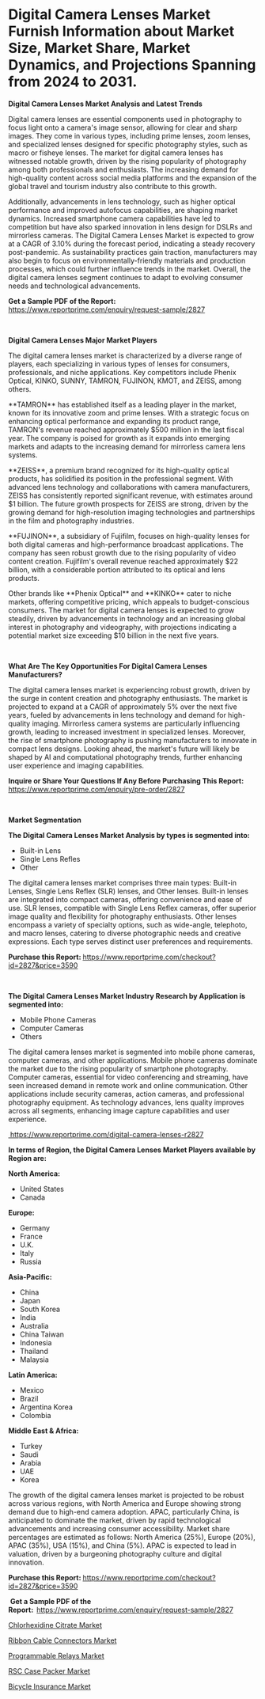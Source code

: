 <p><h1>Digital Camera Lenses Market Furnish Information about Market Size, Market Share, Market Dynamics, and Projections Spanning from 2024 to 2031.</h1></p><p><strong>Digital Camera Lenses Market Analysis and Latest Trends</strong></p>
<p><p>Digital camera lenses are essential components used in photography to focus light onto a camera's image sensor, allowing for clear and sharp images. They come in various types, including prime lenses, zoom lenses, and specialized lenses designed for specific photography styles, such as macro or fisheye lenses. The market for digital camera lenses has witnessed notable growth, driven by the rising popularity of photography among both professionals and enthusiasts. The increasing demand for high-quality content across social media platforms and the expansion of the global travel and tourism industry also contribute to this growth.</p><p>Additionally, advancements in lens technology, such as higher optical performance and improved autofocus capabilities, are shaping market dynamics. Increased smartphone camera capabilities have led to competition but have also sparked innovation in lens design for DSLRs and mirrorless cameras. The Digital Camera Lenses Market is expected to grow at a CAGR of 3.10% during the forecast period, indicating a steady recovery post-pandemic. As sustainability practices gain traction, manufacturers may also begin to focus on environmentally-friendly materials and production processes, which could further influence trends in the market. Overall, the digital camera lenses segment continues to adapt to evolving consumer needs and technological advancements.</p></p>
<p><strong>Get a Sample PDF of the Report:&nbsp;</strong> <a href="https://www.reportprime.com/enquiry/request-sample/2827?utm_campaign=31&utm_medium=2&utm_source=Github&utm_content=ia&utm_term=27112024&utm_id=digital-camera-lenses">https://www.reportprime.com/enquiry/request-sample/2827</a></p>
<p>&nbsp;</p>
<p><strong>Digital Camera Lenses Major Market Players</strong></p>
<p><p>The digital camera lenses market is characterized by a diverse range of players, each specializing in various types of lenses for consumers, professionals, and niche applications. Key competitors include Phenix Optical, KINKO, SUNNY, TAMRON, FUJINON, KMOT, and ZEISS, among others.</p><p>**TAMRON** has established itself as a leading player in the market, known for its innovative zoom and prime lenses. With a strategic focus on enhancing optical performance and expanding its product range, TAMRON's revenue reached approximately $500 million in the last fiscal year. The company is poised for growth as it expands into emerging markets and adapts to the increasing demand for mirrorless camera lens systems.</p><p>**ZEISS**, a premium brand recognized for its high-quality optical products, has solidified its position in the professional segment. With advanced lens technology and collaborations with camera manufacturers, ZEISS has consistently reported significant revenue, with estimates around $1 billion. The future growth prospects for ZEISS are strong, driven by the growing demand for high-resolution imaging technologies and partnerships in the film and photography industries.</p><p>**FUJINON**, a subsidiary of Fujifilm, focuses on high-quality lenses for both digital cameras and high-performance broadcast applications. The company has seen robust growth due to the rising popularity of video content creation. Fujifilm's overall revenue reached approximately $22 billion, with a considerable portion attributed to its optical and lens products.</p><p>Other brands like **Phenix Optical** and **KINKO** cater to niche markets, offering competitive pricing, which appeals to budget-conscious consumers. The market for digital camera lenses is expected to grow steadily, driven by advancements in technology and an increasing global interest in photography and videography, with projections indicating a potential market size exceeding $10 billion in the next five years.</p></p>
<p>&nbsp;</p>
<p><strong>What Are The Key Opportunities For Digital Camera Lenses Manufacturers?</strong></p>
<p><p>The digital camera lenses market is experiencing robust growth, driven by the surge in content creation and photography enthusiasts. The market is projected to expand at a CAGR of approximately 5% over the next five years, fueled by advancements in lens technology and demand for high-quality imaging. Mirrorless camera systems are particularly influencing growth, leading to increased investment in specialized lenses. Moreover, the rise of smartphone photography is pushing manufacturers to innovate in compact lens designs. Looking ahead, the market's future will likely be shaped by AI and computational photography trends, further enhancing user experience and imaging capabilities.</p></p>
<p><strong>Inquire or Share Your Questions If Any Before Purchasing This Report:</strong> <a href="https://www.reportprime.com/enquiry/pre-order/2827?utm_campaign=31&utm_medium=2&utm_source=Github&utm_content=ia&utm_term=27112024&utm_id=digital-camera-lenses">https://www.reportprime.com/enquiry/pre-order/2827</a></p>
<p>&nbsp;</p>
<p><strong>Market Segmentation</strong></p>
<p><strong>The Digital Camera Lenses Market Analysis by types is segmented into:</strong></p>
<p><ul><li>Built-in Lens</li><li>Single Lens Refles</li><li>Other</li></ul></p>
<p><p>The digital camera lenses market comprises three main types: Built-in Lenses, Single Lens Reflex (SLR) lenses, and Other lenses. Built-in lenses are integrated into compact cameras, offering convenience and ease of use. SLR lenses, compatible with Single Lens Reflex cameras, offer superior image quality and flexibility for photography enthusiasts. Other lenses encompass a variety of specialty options, such as wide-angle, telephoto, and macro lenses, catering to diverse photographic needs and creative expressions. Each type serves distinct user preferences and requirements.</p></p>
<p><strong>Purchase this Report:&nbsp;</strong><a href="https://www.reportprime.com/checkout?id=2827&price=3590&utm_campaign=31&utm_medium=2&utm_source=Github&utm_content=ia&utm_term=27112024&utm_id=digital-camera-lenses">https://www.reportprime.com/checkout?id=2827&price=3590</a></p>
<p>&nbsp;</p>
<p><strong>The Digital Camera Lenses Market Industry Research by Application is segmented into:</strong></p>
<p><ul><li>Mobile Phone Cameras</li><li>Computer Cameras</li><li>Others</li></ul></p>
<p><p>The digital camera lenses market is segmented into mobile phone cameras, computer cameras, and other applications. Mobile phone cameras dominate the market due to the rising popularity of smartphone photography. Computer cameras, essential for video conferencing and streaming, have seen increased demand in remote work and online communication. Other applications include security cameras, action cameras, and professional photography equipment. As technology advances, lens quality improves across all segments, enhancing image capture capabilities and user experience.</p></p>
<p><a href="https://www.reportprime.com/digital-camera-lenses-r2827?utm_campaign=31&utm_medium=2&utm_source=Github&utm_content=ia&utm_term=27112024&utm_id=digital-camera-lenses">&nbsp;https://www.reportprime.com/digital-camera-lenses-r2827</a></p>
<p><strong>In terms of Region, the Digital Camera Lenses Market Players available by Region are:</strong></p>
<p>
    <p> <strong> North America: </strong>
        <ul>
            <li>United States</li>
            <li>Canada</li>
        </ul>
        </p> 
    <p> <strong> Europe: </strong>
        <ul>
            <li>Germany</li>
            <li>France</li>
            <li>U.K.</li>
            <li>Italy</li>
            <li>Russia</li>
        </ul>
        </p> 
    <p> <strong> Asia-Pacific: </strong>
        <ul>
            <li>China</li>
            <li>Japan</li>
            <li>South Korea</li>
            <li>India</li>
            <li>Australia</li>
            <li>China Taiwan</li>
            <li>Indonesia</li>
            <li>Thailand</li>
            <li>Malaysia</li>
        </ul>
        </p> 
    <p> <strong> Latin America: </strong>
        <ul>
            <li>Mexico</li>
            <li>Brazil</li>
            <li>Argentina Korea</li>
            <li>Colombia</li>
        </ul>
        </p> 
    <p> <strong> Middle East & Africa: </strong>
        <ul>
            <li>Turkey</li>
            <li>Saudi</li>
            <li>Arabia</li>
            <li>UAE</li>
            <li>Korea</li>
        </ul>
    </p>
    </p>
<p><p>The growth of the digital camera lenses market is projected to be robust across various regions, with North America and Europe showing strong demand due to high-end camera adoption. APAC, particularly China, is anticipated to dominate the market, driven by rapid technological advancements and increasing consumer accessibility. Market share percentages are estimated as follows: North America (25%), Europe (20%), APAC (35%), USA (15%), and China (5%). APAC is expected to lead in valuation, driven by a burgeoning photography culture and digital innovation.</p></p>
<p><strong>Purchase this Report: </strong><a href="https://www.reportprime.com/checkout?id=2827&price=3590&utm_campaign=31&utm_medium=2&utm_source=Github&utm_content=ia&utm_term=27112024&utm_id=digital-camera-lenses">https://www.reportprime.com/checkout?id=2827&price=3590</a></p>
<p>&nbsp;<strong>Get a Sample PDF of the Report:&nbsp;&nbsp;</strong><a href="https://www.reportprime.com/enquiry/request-sample/2827?utm_campaign=31&utm_medium=2&utm_source=Github&utm_content=ia&utm_term=27112024&utm_id=digital-camera-lenses">https://www.reportprime.com/enquiry/request-sample/2827</a></p>
<p><strong></strong></p>
<p><p><a href="https://issuu.com/reportprime-2/docs/chlorhexidine-citrate-market-size-2_e96eeb4cb03421?utm_campaign=31&utm_medium=2&utm_source=Github&utm_content=ia&utm_term=27112024&utm_id=digital-camera-lenses">Chlorhexidine Citrate Market</a></p><p><a href="https://github.com/rahu1506/Market-Research-Report-List-6/blob/main/ribbon-cable-connectors-market.md?utm_campaign=31&utm_medium=2&utm_source=Github&utm_content=ia&utm_term=27112024&utm_id=digital-camera-lenses">Ribbon Cable Connectors Market</a></p><p><a href="https://github.com/FassouRP/Market-Research-Report-List-6/blob/main/programmable-relays-market.md?utm_campaign=31&utm_medium=2&utm_source=Github&utm_content=ia&utm_term=27112024&utm_id=digital-camera-lenses">Programmable Relays Market</a></p><p><a href="https://www.linkedin.com/pulse/global-rsc-case-packer-market-focus-application-end-use-jynge?utm_campaign=31&utm_medium=2&utm_source=Github&utm_content=ia&utm_term=27112024&utm_id=digital-camera-lenses">RSC Case Packer Market</a></p><p><a href="https://www.linkedin.com/pulse/key-trends-growth-drivers-bicycle-insurance-market-striking-cagr-0bv5c?utm_campaign=31&utm_medium=2&utm_source=Github&utm_content=ia&utm_term=27112024&utm_id=digital-camera-lenses">Bicycle Insurance Market</a></p></p>